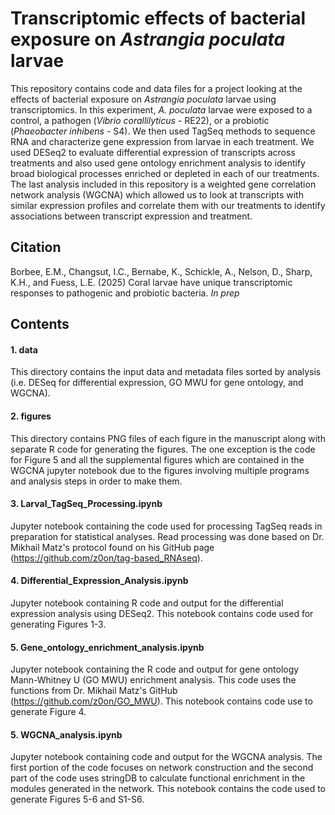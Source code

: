 # Transcriptomic effects of bacterial exposure on *Astrangia poculata* larvae
This repository contains code and data files for a project looking at the effects of bacterial exposure on *Astrangia poculata* larvae using transcriptomics. In this experiment, *A. poculata* larvae were exposed to a control, a pathogen (*Vibrio corallilyticus* - RE22), or a probiotic (*Phaeobacter inhibens* - S4). We then used TagSeq methods to sequence RNA and characterize gene expression from larvae in each treatment. We used DESeq2 to evaluate differential expression of transcripts across treatments and also used gene ontology enrichment analysis to identify broad biological processes enriched or depleted in each of our treatments. The last analysis included in this repository is a weighted gene correlation network analysis (WGCNA) which allowed us to look at transcripts with similar expression profiles and correlate them with our treatments to identify associations between transcript expression and treatment. 

## Citation
Borbee, E.M., Changsut, I.C., Bernabe, K., Schickle, A., Nelson, D., Sharp, K.H., and Fuess, L.E. (2025) Coral larvae have unique transcriptomic responses to pathogenic and probiotic bacteria. *In prep*


## Contents
#### 1. data

This directory contains the input data and metadata files sorted by analysis (i.e. DESeq for differential expression, GO MWU for gene ontology, and WGCNA).

#### 2. figures

This directory contains PNG files of each figure in the manuscript along with separate R code for generating the figures. The one exception is the code for Figure 5 and all the supplemental figures which are contained in the WGCNA jupyter notebook due to the figures involving multiple programs and analysis steps in order to make them.

#### 3. Larval_TagSeq_Processing.ipynb

   Jupyter notebook containing the code used for processing TagSeq reads in preparation for statistical analyses. Read processing was done based on Dr. Mikhail Matz's protocol found on his GitHub page (https://github.com/z0on/tag-based_RNAseq). 
   
#### 4. Differential_Expression_Analysis.ipynb

   Jupyter notebook containing R code and output for the differential expression analysis using DESeq2. This notebook contains code used for generating Figures 1-3.
   
#### 5. Gene_ontology_enrichment_analysis.ipynb

   Jupyter notebook containing the R code and output for gene ontology Mann-Whitney U (GO MWU) enrichment analysis. This code uses the functions from Dr. Mikhail Matz's GitHub (https://github.com/z0on/GO_MWU). This notebook contains code use to generate Figure 4.
   
#### 5. WGCNA_analysis.ipynb

   Jupyter notebook containing code and output for the WGCNA analysis. The first portion of the code focuses on network construction and the second part of the code uses stringDB to calculate functional enrichment in the modules generated in the network. This notebook contains the code used to generate Figures 5-6 and S1-S6.
